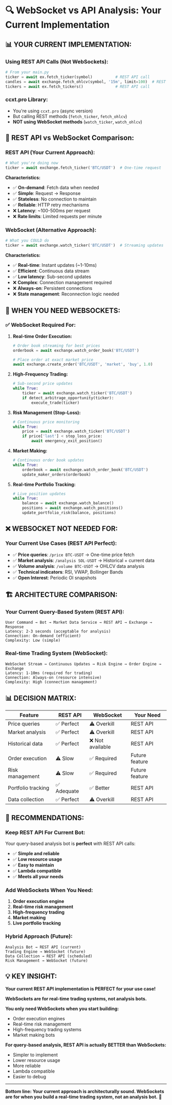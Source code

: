 # 🔍 WebSocket vs API Analysis: Your Current Implementation

## 📊 **YOUR CURRENT IMPLEMENTATION:**

### **Using REST API Calls (Not WebSockets):**
```python
# From your main.py
ticker = await ex.fetch_ticker(symbol)          # REST API call
candles = await exchange.fetch_ohlcv(symbol, '15m', limit=100)  # REST API call
tickers = await ex.fetch_tickers()              # REST API call
```

### **ccxt.pro Library:**
- You're using `ccxt.pro` (async version)
- But calling REST methods (`fetch_ticker`, `fetch_ohlcv`)
- **NOT using WebSocket methods** (`watch_ticker`, `watch_ohlcv`)

## 🔄 **REST API vs WebSocket Comparison:**

### **REST API (Your Current Approach):**
```python
# What you're doing now
ticker = await exchange.fetch_ticker('BTC/USDT')  # One-time request
```

**Characteristics:**
- ✅ **On-demand**: Fetch data when needed
- ✅ **Simple**: Request → Response
- ✅ **Stateless**: No connection to maintain
- ✅ **Reliable**: HTTP retry mechanisms
- ❌ **Latency**: ~100-500ms per request
- ❌ **Rate limits**: Limited requests per minute

### **WebSocket (Alternative Approach):**
```python
# What you COULD do
ticker = await exchange.watch_ticker('BTC/USDT')  # Streaming updates
```

**Characteristics:**
- ✅ **Real-time**: Instant updates (~1-10ms)
- ✅ **Efficient**: Continuous data stream
- ✅ **Low latency**: Sub-second updates
- ❌ **Complex**: Connection management required
- ❌ **Always-on**: Persistent connections
- ❌ **State management**: Reconnection logic needed

## 🎯 **WHEN YOU NEED WEBSOCKETS:**

### **✅ WebSocket Required For:**

1. **Real-time Order Execution:**
   ```python
   # Order book streaming for best prices
   orderbook = await exchange.watch_order_book('BTC/USDT')
   
   # Place order at exact market price
   await exchange.create_order('BTC/USDT', 'market', 'buy', 1.0)
   ```

2. **High-Frequency Trading:**
   ```python
   # Sub-second price updates
   while True:
       ticker = await exchange.watch_ticker('BTC/USDT')
       if detect_arbitrage_opportunity(ticker):
           execute_trade(ticker)
   ```

3. **Risk Management (Stop-Loss):**
   ```python
   # Continuous price monitoring
   while True:
       price = await exchange.watch_ticker('BTC/USDT')
       if price['last'] < stop_loss_price:
           await emergency_exit_position()
   ```

4. **Market Making:**
   ```python
   # Continuous order book updates
   while True:
       orderbook = await exchange.watch_order_book('BTC/USDT')
       update_maker_orders(orderbook)
   ```

5. **Real-time Portfolio Tracking:**
   ```python
   # Live position updates
   while True:
       balance = await exchange.watch_balance()
       positions = await exchange.watch_positions()
       update_portfolio_risk(balance, positions)
   ```

## ❌ **WEBSOCKET NOT NEEDED FOR:**

### **Your Current Use Cases (REST API Perfect):**
- ✅ **Price queries**: `/price BTC-USDT` → One-time price fetch
- ✅ **Market analysis**: `/analysis SOL-USDT` → Historical + current data
- ✅ **Volume analysis**: `/volume BTC-USDT` → OHLCV data analysis
- ✅ **Technical indicators**: RSI, VWAP, Bollinger Bands
- ✅ **Open Interest**: Periodic OI snapshots

## 🏗️ **ARCHITECTURE COMPARISON:**

### **Your Current Query-Based System (REST API):**
```
User Command → Bot → Market Data Service → REST API → Exchange → Response
Latency: 2-3 seconds (acceptable for analysis)
Connection: On-demand (efficient)
Complexity: Low (simple)
```

### **Real-time Trading System (WebSocket):**
```
WebSocket Stream → Continuous Updates → Risk Engine → Order Engine → Exchange
Latency: 1-10ms (required for trading)
Connection: Always-on (resource intensive)
Complexity: High (connection management)
```

## 📊 **DECISION MATRIX:**

| Feature | REST API | WebSocket | Your Need |
|---------|----------|-----------|-----------|
| Price queries | ✅ Perfect | ⚠️ Overkill | REST API |
| Market analysis | ✅ Perfect | ⚠️ Overkill | REST API |
| Historical data | ✅ Perfect | ❌ Not available | REST API |
| Order execution | ⚠️ Slow | ✅ Required | Future feature |
| Risk management | ⚠️ Slow | ✅ Required | Future feature |
| Portfolio tracking | ✅ Adequate | ✅ Better | REST API |
| Data collection | ✅ Perfect | ⚠️ Overkill | REST API |

## 🎯 **RECOMMENDATIONS:**

### **Keep REST API For Current Bot:**
Your query-based analysis bot is **perfect** with REST API calls:
- ✅ **Simple and reliable**
- ✅ **Low resource usage**
- ✅ **Easy to maintain**
- ✅ **Lambda compatible**
- ✅ **Meets all your needs**

### **Add WebSockets When You Need:**
1. **Order execution engine**
2. **Real-time risk management**
3. **High-frequency trading**
4. **Market making**
5. **Live portfolio tracking**

### **Hybrid Approach (Future):**
```
Analysis Bot → REST API (current)
Trading Engine → WebSocket (future)
Data Collection → REST API (scheduled)
Risk Management → WebSocket (future)
```

## 💡 **KEY INSIGHT:**

**Your current REST API implementation is PERFECT for your use case!**

**WebSockets are for real-time trading systems, not analysis bots.**

**You only need WebSockets when you start building:**
- Order execution engines
- Real-time risk management
- High-frequency trading systems
- Market making bots

**For query-based analysis, REST API is actually BETTER than WebSockets:**
- Simpler to implement
- Lower resource usage
- More reliable
- Lambda compatible
- Easier to debug

---

**Bottom line: Your current approach is architecturally sound. WebSockets are for when you build a real-time trading system, not an analysis bot.** 🎯
